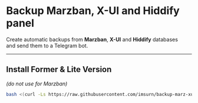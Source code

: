 # Backup Marzban, X-UI and Hiddify panel

Create automatic backups from **Marzban**, **X-UI** and **Hiddify** databases  
and send them to a Telegram bot.

---

## Install Former & Lite Version  
*(do not use for Marzban)*

```bash
bash <(curl -Ls https://raw.githubusercontent.com/imsurn/backup-marz-xui/main/backup.sh)

